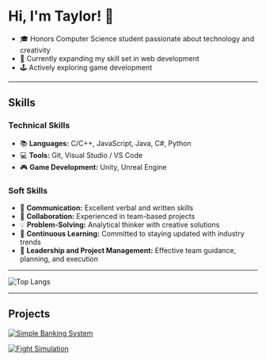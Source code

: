 <!-- TaylorBisset/README.md -->

# Hi, I'm Taylor! 👋 
- 🎓 Honors Computer Science student passionate about technology and creativity 
- 🌱 Currently expanding my skill set in web development 
- 🕹️ Actively exploring game development 

<hr>

## Skills 
### Technical Skills 
- 📚 **Languages:** C/C++, JavaScript, Java, C#, Python 
- 💻 **Tools:** Git, Visual Studio / VS Code 
- 🎮 **Game Development:** Unity, Unreal Engine 
<!-- - 🌐 **Web Development:** Node.js, React.js -->

### Soft Skills 
- 💬 **Communication:** Excellent verbal and written skills
- 🤝 **Collaboration:** Experienced in team-based projects 
- 💡 **Problem-Solving:** Analytical thinker with creative solutions 
- 🧠 **Continuous Learning:** Committed to staying updated with industry trends
- 🎯 **Leadership and Project Management:** Effective team guidance, planning, and execution 

<hr>

![Top Langs](https://github-readme-stats.vercel.app/api/top-langs/?username=TaylorBisset&size_weight=0.75&count_weight=1&layout=compact&theme=tokyonight&card_width=400px&langs_count=8&hide=shaderlab,hlsl) 

<hr>

## Projects 

[![Simple Banking System](https://github-readme-stats.vercel.app/api/pin/?username=TaylorBisset&repo=CS131-SimpleBankingSystem-HonorsProject&theme=tokyonight)](https://github.com/TaylorBisset/CS131-SimpleBankingSystem-HonorsProject) 

[![Fight Simulation](https://github-readme-stats.vercel.app/api/pin/?username=TaylorBisset&repo=CS132-Honors-FightSim&theme=tokyonight)](https://github.com/TaylorBisset/CS132-Honors-FightSim) 
